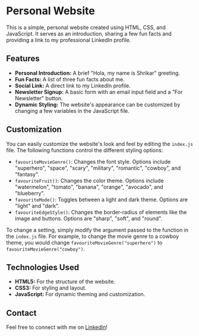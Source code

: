 # Personal Website

This is a simple, personal website created using HTML, CSS, and JavaScript. It serves as an introduction, sharing a few fun facts and providing a link to my professional LinkedIn profile.

## Features

- **Personal Introduction:** A brief "Hola, my name is Shrikar" greeting.
- **Fun Facts:** A list of three fun facts about me.
- **Social Link:** A direct link to my LinkedIn profile.
- **Newsletter Signup:** A basic form with an email input field and a "For Newsletter" button.
- **Dynamic Styling:** The website's appearance can be customized by changing a few variables in the JavaScript file.

## Customization

You can easily customize the website's look and feel by editing the `index.js` file. The following functions control the different styling options:

- `favouriteMovieGenre()`: Changes the font style. Options include "superhero", "space", "scary", "military", "romantic", "cowboy", and "fantasy".
- `favouriteFruit()`: Changes the color theme. Options include "watermelon", "tomato", "banana", "orange", "avocado", and "blueberry".
- `favouriteMode()`: Toggles between a light and dark theme. Options are "light" and "dark".
- `favouriteEdgeStyle()`: Changes the border-radius of elements like the image and buttons. Options are "sharp", "soft", and "round".

To change a setting, simply modify the argument passed to the function in the `index.js` file. For example, to change the movie genre to a cowboy theme, you would change `favouriteMovieGenre("superhero")` to `favouriteMovieGenre("cowboy")`.

## Technologies Used

- **HTML5:** For the structure of the website.
- **CSS3:** For styling and layout.
- **JavaScript:** For dynamic theming and customization.

## Contact

Feel free to connect with me on [LinkedIn](https://www.linkedin.com/in/shrikarkaduluri/)!
